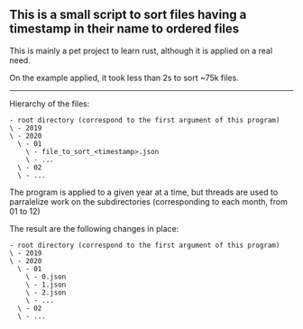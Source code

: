 ## This is a small script to sort files having a timestamp in their name to ordered files

This is mainly a pet project to learn rust, although it is applied on a real need.

On the example applied, it took less than 2s to sort ~75k files.
___
Hierarchy of the files:

```
- root directory (correspond to the first argument of this program)  
\ - 2019  
\ - 2020
  \ - 01
    \ - file_to_sort_<timestamp>.json
    \ - ...
  \ - 02
  \ - ...  
```

The program is applied to a given year at a time, but threads are used to parralelize work on the subdirectories (corresponding to each month, from 01 to 12)

The result are the following changes in place:
```
- root directory (correspond to the first argument of this program)  
\ - 2019  
\ - 2020
  \ - 01
    \ - 0.json
    \ - 1.json
    \ - 2.json
    \ - ...
  \ - 02
  \ - ...  
```